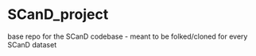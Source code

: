 # SCanD_project
base repo for the SCanD codebase - meant to be folked/cloned for every SCanD dataset
